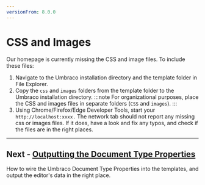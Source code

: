 ```yaml
---
versionFrom: 8.0.0
---
```

# CSS and Images

Our homepage is currently missing the CSS and image files. To include these files:

1. Navigate to the Umbraco installation directory and the template folder in File Explorer.
2. Copy the `css` and `images` folders from the template folder to the Umbraco installation directory.
    :::note
    For organizational purposes, place the CSS and images files in separate folders (`CSS` and `images`).
    :::
3. Using Chrome/Firefox/Edge Developer Tools, start your `http://localhost:xxxx.` The network tab should not report any missing css or images files. If it does, have a look and fix any typos, and check if the files are in the right places.

---

## Next - [Outputting the Document Type Properties](../Outputting-the-Document-Type-Properties)

How to wire the Umbraco Document Type Properties into the templates, and output the editor's data in the right place.
